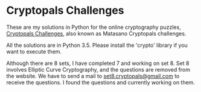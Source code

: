 # Cryptopals Challenges

These are my solutions in Python for the online cryptography puzzles, [Cryptopals Challenges](https://cryptopals.com/), also known as Matasano Cryptopals challenges.

All the solutions are in Python 3.5. Please install the 'crypto' library if you want to execute them.

Although there are 8 sets, I have completed 7 and working on set 8. Set 8 involves Elliptic Curve Cryptography, and the questions are removed from the website. We have to send a mail to set8.cryptopals@gmail.com to receive the questions. I found the questions and currently working on them.
